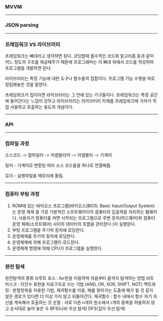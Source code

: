 ### MVVM

***
 
### JSON parsing

***

### 프레임워크 VS 라이브러리

프레임워크는 뼈대라고 생각하면 된다. 코딩할때 필수적인 코드와 알고리즘 등과 같이 어느 정도의 구조를 재공해주기 때문에 프로그래머는 이 뼈대 위에서 코드를 작성하여 프로그램을 개발하면 된다.

라이브러리는 특정 기능에 대한 도구나 함수들의 집합이다. 프로그램 기능 수행을 따로 정립해놓은 것을 말한다.

프레임워크가 집이라면 라이브러리는 그 안에 있는 가구들이다. 프레임워크는 특정 공간에 들어간다는 느낌이 강하고 라이브러리는 라이브러리 자체를 프레임워크에 가져가 직접 사용하고 호출하는 용도의 개념이다.

***

### API

***

### 컴파일 과정

소스코드 -> 컴파일러 -> 어셈블리어 -> 어셈블러 -> 기계어

링커 - 기계어로 변환된 여러 소스 코드들을 하나로 연결해줌.

로더 - 실행파일을 메모리에 올림. 

***

### 컴퓨터 부팅 과정

1. ROM에 있는 바이오스 프로그램(바이오스(BIOS; Basic Input/Output System)는 운영 체제 중 가장 기본적인 소프트웨어이자 컴퓨터의 입출력을 처리하는 펌웨어다. 사용자가 컴퓨터를 켜면 시작되는 프로그램으로 주변 장치(하드웨어)와 컴퓨터 운영 체제(소프트웨어) 사이의 데이터의 흐름을 관리한다.)이 실행된다.
2. 부팅 프로그램을 주기억 장치에 로딩한다.
3. 운영체제를 주기억 장치에 로딩한다.
4. 운영체제에 의해 프로그램이 로드된다.
5. 운영체제 명령에 의해 CPU가 프로그램을 실행한다.

***

### 완전 탐색

완전탐색의 종류
브루트 포스 : for문을 이용하여 처음부터 끝까지 탐색하는 방법
비트 마스크 : 이진수 표현을 자료구조로 쓰는 기법 (AND, OR, XOR, SHIFT, NOT)
백트래킹 : 분할정복을 이용한 기법, 재귀함수를 이용, 해를 찾아가는 도중에 해가 될 것 같지 않은 경로가 있다면 더 이상 가지 않고 되돌아간다.
재귀함수 : 함수 내에서 함수 자기 자신을 계속해서 호출하는 것
순열 : 서로 다른 n개의 원소에서 r개의 중복을 허용하지 않고 순서대로 늘어 놓은 수
BFS(너비 우선 탐색)
DFS(깊이 우선 탐색)

***


